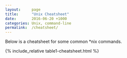 ```yaml
---
layout:     page
title:      "Unix Cheatsheet"
date:       2016-06-20 +1000
categories: Unix, command-line
permalink:  /cheatsheet/
---
```


Below is a cheatsheet for some common &#42;nix commands.  

{% include_relative table1-cheatsheet.html %}
